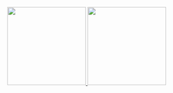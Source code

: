 
<p align="left">
<a href="https://github.com/firdauszulkarnain">
  <img height="180em" src="https://github-readme-stats-eight-theta.vercel.app/api?username=firdauszulkarnain&show_icons=true&theme=algolia&include_all_commits=true&count_private=true"/>
  <img height="180em" src="https://github-readme-stats-eight-theta.vercel.app/api/top-langs/?username=firdauszulkarnain&layout=compact&langs_count=8&theme=algolia"/>
</a>
</p>
<!--
**firdauszulkarnain/firdauszulkarnain** is a ✨ _special_ ✨ repository because its `README.md` (this file) appears on your GitHub profile.

Here are some ideas to get you started:

- 🔭 I’m currently working on ...
- 🌱 I’m currently learning ...
- 👯 I’m looking to collaborate on ...
- 🤔 I’m looking for help with ...
- 💬 Ask me about ...
- 📫 How to reach me: ...
- 😄 Pronouns: ...
- ⚡ Fun fact: ...
-->
